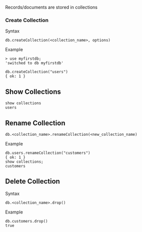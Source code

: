 Records/documents are stored in collections



### Create Collection

Syntax

```
db.createCollection(<collection_name>, options)   
```



Example

```
> use myfirstdb;
'switched to db myfirstdb'

db.createCollection("users")  
{ ok: 1 }
```



## Show Collections

```
show collections
users
```



## Rename Collection

```
db.<collection_name>.renameCollection(<new_collection_name)
```

Example

```
db.users.renameCollection("customers")
{ ok: 1 }
show collections;
customers
```



## Delete Collection

Syntax

```
db.<collection_name>.drop()
```



Example

```
db.customers.drop()
true
```

